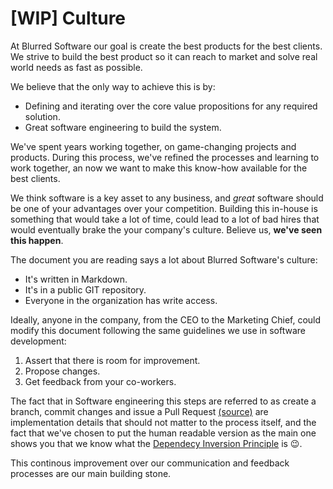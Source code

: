 # [WIP] Culture

At Blurred Software our goal is create the best products for the best clients. We strive to build the best product so it can reach to market and solve real world needs as fast as possible.

We believe that the only way to achieve this is by:
* Defining and iterating over the core value propositions for any required solution. 
* Great software engineering to build the system.

We've spent years working together, on game-changing projects and products. During this process, we've refined the processes and learning to work together, an now we want to make this know-how available for the best clients. 

We think software is a key asset to any business, and *great* software should be one of your advantages over your competition. Building this in-house is something that would take a lot of time, could lead to a lot of bad hires that would eventually brake the your company's culture. Believe us, **we've seen this happen**.

The document you are reading says a lot about Blurred Software's culture: 
* It's written in Markdown.
* It's in a public GIT repository.
* Everyone in the organization has write access.

Ideally, anyone in the company, from the CEO to the Marketing Chief, could modify this document following the same guidelines we use in software development: 

1. Assert that there is room for improvement.
2. Propose changes.
3. Get feedback from your co-workers.

The fact that in Software engineering this steps are referred to as create a branch, commit changes and issue a Pull Request [(source)](http://codeinthehole.com/writing/pull-requests-and-other-good-practices-for-teams-using-github/) are implementation details that should not matter to the process itself, and the fact that we've chosen to put the human readable version as the main one shows you that we know what the [Dependecy Inversion Principle](https://en.wikipedia.org/wiki/Dependency_inversion_principle) is 😉. 

This continous improvement over our communication and feedback processes are our main building stone.
